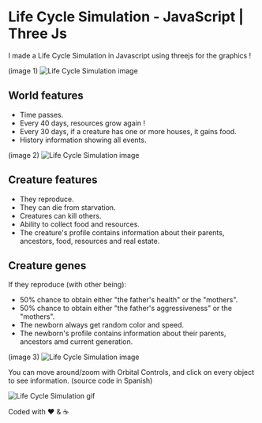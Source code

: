 # Life Cycle Simulation - JavaScript | Three Js
I made a Life Cycle Simulation in Javascript using threejs for the graphics !

(image 1)
![Life Cycle Simulation image](https://raw.githubusercontent.com/sancode86/Tribe-Simulation-ThreeJs-Javascript/master/sim1.png?token=AVS567EEFBSOUHBRPITAMC3BYJWEY)
## World features

- Time passes.
- Every 40 days, resources grow again ! 
- Every 30 days, if a creature has one or more houses, it gains food.
- History information showing all events.

(image 2)
![Life Cycle Simulation image](https://raw.githubusercontent.com/sancode86/Tribe-Simulation-ThreeJs-Javascript/master/sim2.png?token=AVS567EFU4A4CSBIZGME343BYJWFC)
## Creature features

- They reproduce.
- They can die from starvation.
- Creatures can kill others.
- Ability to collect food and resources.
- The creature's profile contains information about their parents, ancestors, food, resources and real estate.

## Creature genes

If they reproduce (with other being):
- 50% chance to obtain either "the father's health" or the "mothers".
- 50% chance to obtain either "the father's aggressiveness" or the "mothers".
- The newborn always get random color and speed.
- The newborn's profile contains information about their parents, ancestors amd current generation.

(image 3)
![Life Cycle Simulation image](https://raw.githubusercontent.com/sancode86/Tribe-Simulation-ThreeJs-Javascript/master/sim3.png?token=AVS567HUKTWJ6LO6CZ5S2ZTBYJWFI)

You can move around/zoom with Orbital Controls, and click on every object to see information.
(source code in Spanish)


![Life Cycle Simulation gif](https://raw.githubusercontent.com/sancode86/Tribe-Simulation-ThreeJs-Javascript/master/simGif.gif?token=AVS567EN5SRUT4YMM6QNHIDBYJWFO)

Coded with ❤️ & ☕ 

